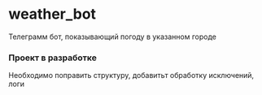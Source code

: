 # weather_bot

Телеграмм бот, показывающий погоду в указанном городе

### Проект в разработке
Необходимо поправить структуру, добавитьт обработку исключений, логи
